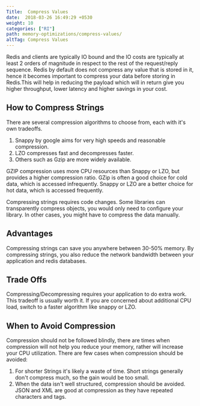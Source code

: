 ```yaml
---
Title:  Compress Values
date:  2018-03-26 16:49:29 +0530
weight: 10
categories: ["RI"]
path: memory-optimizations/compress-values/
altTag: Compress Values
---
```

Redis and clients are typically IO bound and the IO costs are typically at least 2 orders of magnitude in respect to the rest of the request/reply sequence. Redis by default does not compress any value that is stored in it, hence it becomes important to compress your data before storing in Redis.This will help in reducing the payload which will in return give you higher throughput, lower latency and higher savings in your cost.

## How to Compress Strings

There are several compression algorithms to choose from, each with it's own tradeoffs.

1. Snappy by google aims for very high speeds and reasonable compression.
1. LZO compresses fast and decompresses faster.
1. Others such as Gzip are more widely available.

GZIP compression uses more CPU resources than Snappy or LZO, but provides a higher compression ratio. GZip is often a good choice for cold data, which is accessed infrequently. Snappy or LZO are a better choice for hot data, which is accessed frequently.

Compressing strings requires code changes. Some libraries can transparently compress objects, you would only need to configure your library. In other cases, you might have to compress the data manually.

## Advantages

Compressing strings can save you anywhere between 30-50% memory. By compressing strings, you also reduce the network bandwidth between your application and redis databases.

## Trade Offs

Compressing/Decompressing requires your application to do extra work. This tradeoff is usually worth it. If you are concerned about additional CPU load, switch to a faster algorithm like snappy or LZO.

## When to Avoid Compression

Compression should not be followed blindly, there are times when compression will not help you reduce your memory, rather will increase your CPU utilization. There are few cases when compression should be avoided:

1. For shorter Strings it's likely a waste of time. Short strings generally don't compress much, so the gain would be too small.
1. When the data isn't well structured, compression should be avoided. JSON and XML are good at compression as they have repeated characters and tags.
